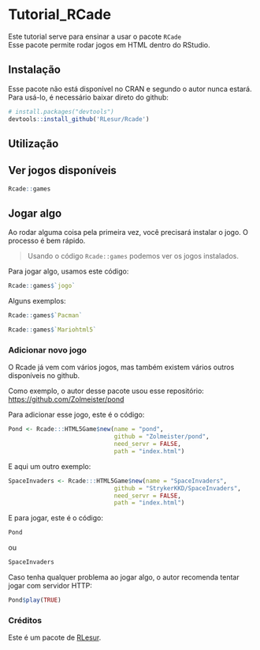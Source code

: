 # Tutorial_RCade  

Este tutorial serve para ensinar a usar o pacote `RCade`    
Esse pacote permite rodar jogos em HTML dentro do RStudio.

Instalação
----------  

Esse pacote não está disponível no CRAN e segundo o autor nunca estará.  
Para usá-lo, é necessário baixar direto do github:

```r
# install.packages("devtools")
devtools::install_github('RLesur/Rcade')
```

Utilização
---------

Ver jogos disponíveis
---------------------

```r
Rcade::games
```

Jogar algo
----------

Ao rodar alguma coisa pela primeira vez, você precisará instalar o jogo. O processo é bem rápido.  

>Usando o código `Rcade::games` podemos ver os jogos instalados.

Para jogar algo, usamos este código:

```r
Rcade::games$`jogo`
```

Alguns exemplos: 

``` r
Rcade::games$`Pacman`
```

``` r
Rcade::games$`Mariohtml5`
```

### Adicionar novo jogo

O Rcade já vem com vários jogos, mas também existem vários outros disponíveis no github.  

Como exemplo, o autor desse pacote usou esse repositório: https://github.com/Zolmeister/pond  

Para adicionar esse jogo, este é o código:  

``` r
Pond <- Rcade:::HTML5Game$new(name = "pond", 
                              github = "Zolmeister/pond", 
                              need_servr = FALSE, 
                              path = "index.html")
```

E aqui um outro exemplo:

```r
SpaceInvaders <- Rcade:::HTML5Game$new(name = "SpaceInvaders", 
                              github = "StrykerKKD/SpaceInvaders", 
                              need_servr = FALSE, 
                              path = "index.html")
```

E para jogar, este é o código:

```r
Pond
```

ou 

```r
SpaceInvaders
```

Caso tenha qualquer problema ao jogar algo, o autor recomenda tentar jogar com servidor HTTP:

``` r
Pond$play(TRUE)
```

### Créditos

Este é um pacote de [RLesur](https://github.com/RLesur).

